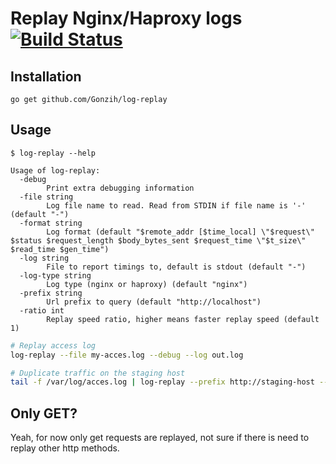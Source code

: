# Replay Nginx/Haproxy logs [![Build Status](https://travis-ci.org/Gonzih/log-replay.svg?branch=master)](https://travis-ci.org/Gonzih/log-replay)

## Installation

```
go get github.com/Gonzih/log-replay
```

## Usage

```
$ log-replay --help

Usage of log-replay:
  -debug
        Print extra debugging information
  -file string
        Log file name to read. Read from STDIN if file name is '-' (default "-")
  -format string
        Log format (default "$remote_addr [$time_local] \"$request\" $status $request_length $body_bytes_sent $request_time \"$t_size\" $read_time $gen_time")
  -log string
        File to report timings to, default is stdout (default "-")
  -log-type string
        Log type (nginx or haproxy) (default "nginx")
  -prefix string
        Url prefix to query (default "http://localhost")
  -ratio int
        Replay speed ratio, higher means faster replay speed (default 1)
```

```bash
# Replay access log
log-replay --file my-acces.log --debug --log out.log

# Duplicate traffic on the staging host
tail -f /var/log/acces.log | log-replay --prefix http://staging-host --log staging.log
```

## Only GET?

Yeah, for now only get requests are replayed, not sure if there is need to replay other http methods.
